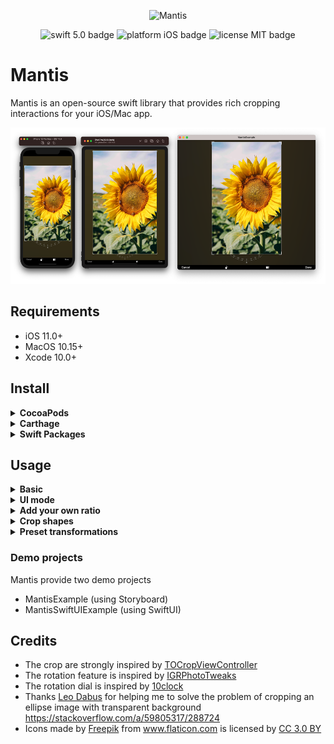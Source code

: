 <p align="center">
    <img src="logo.png" height="80" max-width="90%" alt="Mantis" />
</p>

<p align="center">
    <img src="https://img.shields.io/badge/swift-5.0-orange.svg" alt="swift 5.0 badge" />
    <img src="https://img.shields.io/badge/platform-iOS-lightgrey.svg" alt="platform iOS badge" />
    <img src="https://img.shields.io/badge/license-MIT-black.svg" alt="license MIT badge" />   
</p>

# Mantis

   Mantis is an open-source swift library that provides rich cropping interactions for your iOS/Mac app.
   
<p align="center">
    <img src="Images/Mantis on all devices.png" height="250" alt="Mantis" />
</p>

## Requirements
* iOS 11.0+
* MacOS 10.15+
* Xcode 10.0+

## Install

<details>
    <summary><strong>CocoaPods</strong></summary>

```ruby
pod 'Mantis', '~> 1.6.2'
```
</details>

<details>
 <summary><strong>Carthage</strong></summary>

```ruby
github "guoyingtao/Mantis"
```
</details>

<details>
 <summary><strong>Swift Packages</strong></summary>

* Respository: https://github.com/guoyingtao/Mantis.git
* Rules: Version - Exact - 1.6.2

</details>

## Usage

<details>
<summary><strong>Basic</strong></summary>

* Create a cropViewController in Mantis with default config and default mode

**You need set (cropViewController or its navigation controller).modalPresentationStyle = .fullscreen for iOS 13+ when the cropViewController is presented**

```Swift
    let cropViewController = Mantis.cropViewController(image: <Your Image>)
    cropViewController.delegate = self
    <Your ViewController>.present(cropViewController, animated: true)
```

* The caller needs to conform CropViewControllerDelegate
```swift
public protocol CropViewControllerDelegate: class {
    func cropViewControllerDidCrop(_ cropViewController: CropViewController, cropped: UIImage, transformation: Transformation)
    func cropViewControllerDidCancel(_ cropViewController: CropViewController, original: UIImage)
    
    // The implementaion of the following functions are optional
    func cropViewControllerDidFailToCrop(_ cropViewController: CropViewController, original: UIImage)     
    func cropViewControllerDidBeginResize(_ cropViewController: CropViewController)
    func cropViewControllerDidEndResize(_ cropViewController: CropViewController, original: UIImage, cropInfo: CropInfo)    
}
```
</details>
    
<details>
<summary><strong>UI mode</strong></summary>

* CropViewController has two modes:

  * normal mode

  In normal mode, you can use a set of standard CropViewController photo editing features.
<p align="center">
    <img src="Images/Screen Shot.png" height="300" alt="Mantis" />
</p>

```swift
let cropViewController = Mantis.cropViewController(image: <Your Image>)
```

  * customizable mode
  
  This mode includes the standard cropping feature, while enabling users to customize other edit features.

<p align="center">
    <img src="Images/customizable.jpg" height="300" alt="Mantis" />
</p>

```swift
let cropViewController = Mantis.cropCustomizableViewController(image: <Your Image>)
```

</details>

<details>
<summary><strong>Add your own ratio</strong></summary>

```swift
            // Add a custom ratio 1:2 for portrait orientation
            let config = Mantis.Config()
            config.addCustomRatio(byVerticalWidth: 1, andVerticalHeight: 2)            
            <Your Crop ViewController> = Mantis.cropViewController(image: <Your Image>, config: config)
            
            // Set the ratioOptions of the config if you don't want to keep all default ratios
            let config = Mantis.Config() 
            //config.ratioOptions = [.original, .square, .custom]
            config.ratioOptions = [.custom]
            config.addCustomRatio(byVerticalWidth: 1, andVerticalHeight: 2)            
            <Your Crop ViewController> = Mantis.cropViewController(image: <Your Image>, config: config)
```

* If you always want to use only one fixed ratio, set Mantis.Config.presetFixedRatioType = alwaysUsingOnePresetFixedRatio

```swift
    <Your Crop ViewController>.config.presetFixedRatioType = .alwaysUsingOnePresetFixedRatio(ratio: 16.0 / 9.0)
```

When choose alwaysUsingOnePresetFixedRatio, fixed-ratio setting button does not show.

* If you want to hide rotation dial, set Mantis.Config.showRotationDial = false
* If you want to use ratio list instead of presenter, set Mantis.CropToolbarConfig.ratioCandidatesShowType = .alwaysShowRatioList

```swift
public enum RatioCandidatesShowType {
    case presentRatioList
    case alwaysShowRatioList
}
```

* If you build your custom toolbar you can add your own fixed ratio buttons
```swift
// set a custom fixed ratio
cropToolbarDelegate?.didSelectRatio(ratio: 9 / 16)
```
</details>

<details>
<summary><strong>Crop shapes</strong></summary>

* If you want to set different crop shape, set Mantis.Config.cropShapeType
```swift
public enum CropShapeType {
    case rect
    case square
    case ellipse
    case circle(maskOnly: Bool = false)
    case diamond(maskOnly: Bool = false)
    case heart(maskOnly: Bool = false)
    case polygon(sides: Int, offset: CGFloat = 0, maskOnly: Bool = false)
    case path(points: [CGPoint], maskOnly: Bool = false)
}
```
</details>

<details>
<summary><strong>Preset transformations</strong></summary>

* If you want to apply transformations when showing an image, set Mantis.Config.presetTransformationType
```swift
public enum PresetTransformationType {
    case none
    case presetInfo(info: Transformation)
    case presetNormalizedInfo(normailizedInfo: CGRect)
}
```
Please use the transformation infomation obtained previously from delegate method cropViewControllerDidCrop(_ cropViewController: CropViewController, cropped: UIImage, transformation: Transformation).

</details>
    
### Demo projects
Mantis provide two demo projects
- MantisExample (using Storyboard)
- MantisSwiftUIExample (using SwiftUI)

## Credits
* The crop are strongly inspired by [TOCropViewController](https://github.com/TimOliver/TOCropViewController) 
* The rotation feature is inspired by [IGRPhotoTweaks](https://github.com/IGRSoft/IGRPhotoTweaks)
* The rotation dial is inspired by [10clock](https://github.com/joedaniels29/10Clock)
* Thanks [Leo Dabus](https://stackoverflow.com/users/2303865/leo-dabus) for helping me to solve the problem of cropping an ellipse image with transparent background https://stackoverflow.com/a/59805317/288724
* <div>Icons made by <a href="https://www.freepik.com" title="Freepik">Freepik</a> from <a href="https://www.flaticon.com/" title="Flaticon">www.flaticon.com</a> is licensed by <a href="http://creativecommons.org/licenses/by/3.0/" title="Creative Commons BY 3.0" target="_blank">CC 3.0 BY</a></div>



